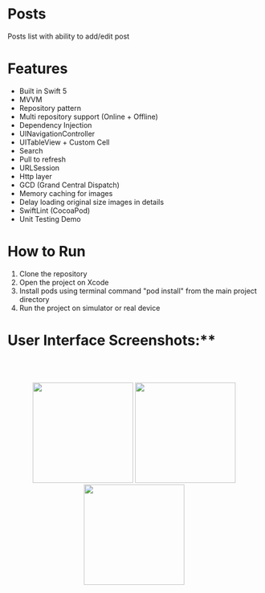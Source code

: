 # Posts
Posts list with ability to add/edit post

# Features
* Built in Swift 5
* MVVM
* Repository pattern
* Multi repository support (Online + Offline)
* Dependency Injection
* UINavigationController
* UITableView + Custom Cell
* Search
* Pull to refresh
* URLSession
* Http layer
* GCD (Grand Central Dispatch)
* Memory caching for images
* Delay loading original size images in details
* SwiftLint (CocoaPod)
* Unit Testing Demo

# How to Run
1. Clone the repository
2. Open the project on Xcode
3. Install pods using terminal command "pod install" from the main project directory
4. Run the project on simulator or real device

# User Interface Screenshots:**

<br/>
<br/>
<p align="center">
  <img src="https://github.com/ahmedabdelkarim/Posts-iOS/assets/8017394/e2e1c03d-47de-4bca-9216-d1f5bb214f14" width="200">
  <img src="https://github.com/ahmedabdelkarim/Posts-iOS/assets/8017394/51a1237b-95de-496c-bc63-e6abd1ea7ee0" width="200">
  <img src="https://github.com/ahmedabdelkarim/Posts-iOS/assets/8017394/96c5c74c-53b0-43e4-8681-76a14a7e0ea3" width="200">
</p>
